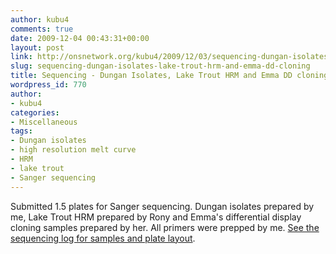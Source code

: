 ```yaml
---
author: kubu4
comments: true
date: 2009-12-04 00:43:31+00:00
layout: post
link: http://onsnetwork.org/kubu4/2009/12/03/sequencing-dungan-isolates-lake-trout-hrm-and-emma-dd-cloning/
slug: sequencing-dungan-isolates-lake-trout-hrm-and-emma-dd-cloning
title: Sequencing - Dungan Isolates, Lake Trout HRM and Emma DD cloning
wordpress_id: 770
author:
- kubu4
categories:
- Miscellaneous
tags:
- Dungan isolates
- high resolution melt curve
- HRM
- lake trout
- Sanger sequencing
---
```


Submitted 1.5 plates for Sanger sequencing. Dungan isolates prepared by me, Lake Trout HRM prepared by Rony and Emma's differential display cloning samples prepared by her. All primers were prepped by me. [See the sequencing log for samples and plate layout](https://docs.google.com/spreadsheet/ccc?key=0AtV_gF766XZAcHljOFBWd3pLTUJwbUxkdkg1OGdCY3c&usp=sharing).
